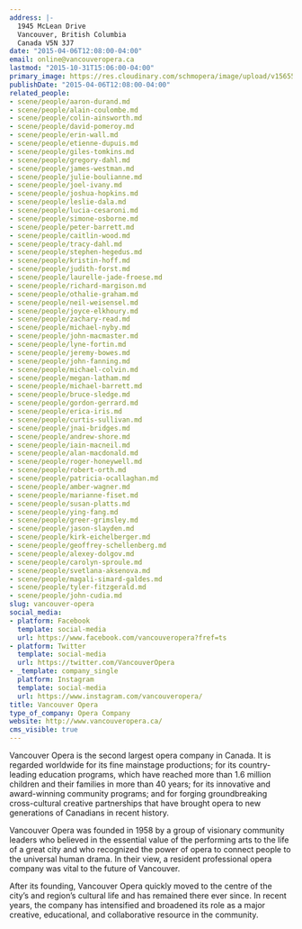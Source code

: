 ```yaml
---
address: |-
  1945 McLean Drive
  Vancouver, British Columbia
  Canada V5N 3J7
date: "2015-04-06T12:08:00-04:00"
email: online@vancouveropera.ca
lastmod: "2015-10-31T15:06:00-04:00"
primary_image: https://res.cloudinary.com/schmopera/image/upload/v1565564557/media/2019/08/Logo-VO_cf1a8b.png
publishDate: "2015-04-06T12:08:00-04:00"
related_people:
- scene/people/aaron-durand.md
- scene/people/alain-coulombe.md
- scene/people/colin-ainsworth.md
- scene/people/david-pomeroy.md
- scene/people/erin-wall.md
- scene/people/etienne-dupuis.md
- scene/people/giles-tomkins.md
- scene/people/gregory-dahl.md
- scene/people/james-westman.md
- scene/people/julie-boulianne.md
- scene/people/joel-ivany.md
- scene/people/joshua-hopkins.md
- scene/people/leslie-dala.md
- scene/people/lucia-cesaroni.md
- scene/people/simone-osborne.md
- scene/people/peter-barrett.md
- scene/people/caitlin-wood.md
- scene/people/tracy-dahl.md
- scene/people/stephen-hegedus.md
- scene/people/kristin-hoff.md
- scene/people/judith-forst.md
- scene/people/laurelle-jade-froese.md
- scene/people/richard-margison.md
- scene/people/othalie-graham.md
- scene/people/neil-weisensel.md
- scene/people/joyce-elkhoury.md
- scene/people/zachary-read.md
- scene/people/michael-nyby.md
- scene/people/john-macmaster.md
- scene/people/lyne-fortin.md
- scene/people/jeremy-bowes.md
- scene/people/john-fanning.md
- scene/people/michael-colvin.md
- scene/people/megan-latham.md
- scene/people/michael-barrett.md
- scene/people/bruce-sledge.md
- scene/people/gordon-gerrard.md
- scene/people/erica-iris.md
- scene/people/curtis-sullivan.md
- scene/people/jnai-bridges.md
- scene/people/andrew-shore.md
- scene/people/iain-macneil.md
- scene/people/alan-macdonald.md
- scene/people/roger-honeywell.md
- scene/people/robert-orth.md
- scene/people/patricia-ocallaghan.md
- scene/people/amber-wagner.md
- scene/people/marianne-fiset.md
- scene/people/susan-platts.md
- scene/people/ying-fang.md
- scene/people/greer-grimsley.md
- scene/people/jason-slayden.md
- scene/people/kirk-eichelberger.md
- scene/people/geoffrey-schellenberg.md
- scene/people/alexey-dolgov.md
- scene/people/carolyn-sproule.md
- scene/people/svetlana-aksenova.md
- scene/people/magali-simard-galdes.md
- scene/people/tyler-fitzgerald.md
- scene/people/john-cudia.md
slug: vancouver-opera
social_media:
- platform: Facebook
  template: social-media
  url: https://www.facebook.com/vancouveropera?fref=ts
- platform: Twitter
  template: social-media
  url: https://twitter.com/VancouverOpera
- _template: company_single
  platform: Instagram
  template: social-media
  url: https://www.instagram.com/vancouveropera/
title: Vancouver Opera
type_of_company: Opera Company
website: http://www.vancouveropera.ca/
cms_visible: true
---
```

Vancouver Opera is the second largest opera company in Canada. It is regarded worldwide for its fine mainstage productions; for its country-leading education programs, which have reached more than 1.6 million children and their families in more than 40 years; for its innovative and award-winning community programs; and for forging groundbreaking cross-cultural creative partnerships that have brought opera to new generations of Canadians in recent history.

Vancouver Opera was founded in 1958 by a group of visionary community leaders who believed in the essential value of the performing arts to the life of a great city and who recognized the power of opera to connect people to the universal human drama. In their view, a resident professional opera company was vital to the future of Vancouver.

After its founding, Vancouver Opera quickly moved to the centre of the city’s and region’s cultural life and has remained there ever since. In recent years, the company has intensified and broadened its role as a major creative, educational, and collaborative resource in the community.
